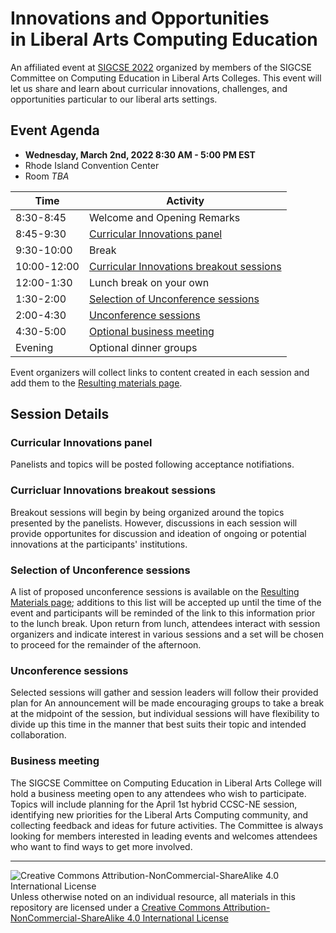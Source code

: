 # Innovations and Opportunities<br>in Liberal Arts Computing Education

An affiliated event at [SIGCSE 2022](https://sigcse2022.sigcse.org) organized by members of the SIGCSE Committee on Computing Education in Liberal Arts Colleges. This event will let us share and learn about curricular innovations, challenges, and opportunities particular to our liberal arts settings.

## Event Agenda

- **Wednesday, March 2nd, 2022 8:30 AM - 5:00 PM EST**
- Rhode Island Convention Center
- Room _TBA_

| Time        | Activity
|-------------|----------
| 8:30-8:45   | Welcome and Opening Remarks
| 8:45-9:30   | [Curricular Innovations panel](#curricular-innovations-panel)
| 9:30-10:00  | Break
| 10:00-12:00 | [Curricular Innovations breakout sessions](#curricluar-innovations-breakout-sessions)
| 12:00-1:30  | Lunch break on your own
| 1:30-2:00   | [Selection of Unconference sessions](#selection-of-unconference-sessions)
| 2:00-4:30   | [Unconference sessions](#unconference-sessions)
| 4:30-5:00   | [Optional business meeting](#business-meeting)
| Evening     | Optional dinner groups

Event organizers will collect links to content created in each session and add them to the [Resulting materials page](materials.md).

## Session Details

### Curricular Innovations panel

Panelists and topics will be posted following acceptance notifiations.

### Curricluar Innovations breakout sessions

Breakout sessions will begin by being organized around the topics presented by the panelists. However, discussions in each session will provide opportunites for discussion and ideation of ongoing or potential innovations at the participants' institutions.

### Selection of Unconference sessions

A list of proposed unconference sessions is available on the [Resulting Materials page](materials.md); additions to this list will be accepted up until the time of the event and participants will be reminded of the link to this information prior to the lunch break. Upon return from lunch, attendees interact with session organizers and indicate interest in various sessions and a set will be chosen to proceed for the remainder of the afternoon.

### Unconference sessions

Selected sessions will gather and session leaders will follow their provided plan for
An announcement will be made encouraging groups to take a break at the midpoint of the session, but individual sessions will have flexibility to divide up this time in the manner that best suits their topic and intended collaboration.

### Business meeting

The SIGCSE Committee on Computing Education in Liberal Arts College will hold a business meeting open to any attendees who wish to participate. Topics will include planning for the April 1st hybrid CCSC-NE session, identifying new priorities for the Liberal Arts Computing community, and collecting feedback and ideas for future activities. The Committee is always looking for members interested in leading events and welcomes attendees who want to find ways to get more involved.

___
![Creative Commons Attribution-NonCommercial-ShareAlike 4.0 International License](https://i.creativecommons.org/l/by-nc-sa/4.0/88x31.png "Creative Commons Attribution-NonCommercial-ShareAlike 4.0 International License") Unless otherwise noted on an individual resource, all materials in this repository are licensed under a [Creative Commons Attribution-NonCommercial-ShareAlike 4.0 International License](http://creativecommons.org/licenses/by-nc-sa/4.0/)
